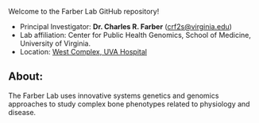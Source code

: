 Welcome to the Farber Lab GitHub repository! 

* Principal Investigator: **Dr. Charles R. Farber** (crf2s@virginia.edu)
* Lab affiliation: Center for Public Health Genomics, School of Medicine, University of Virginia.
* Location: [West Complex, UVA Hospital](https://goo.gl/maps/VfwXc7jcdynrStTBA)


## About:
The Farber Lab uses innovative systems genetics and genomics approaches to study complex bone phenotypes related to physiology and disease.
